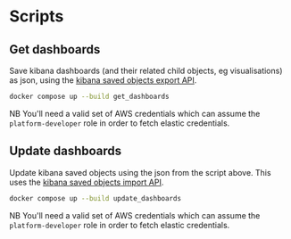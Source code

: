 # Scripts

## Get dashboards

Save kibana dashboards (and their related child objects, eg visualisations) as json, using the [kibana saved objects export API](https://www.elastic.co/guide/en/kibana/master/saved-objects-api-export.html).

```sh
docker compose up --build get_dashboards
```

NB You'll need a valid set of AWS credentials which can assume the `platform-developer` role in order to fetch elastic credentials.

## Update dashboards

Update kibana saved objects using the json from the script above. This uses the [kibana saved objects import API](https://www.elastic.co/guide/en/kibana/master/saved-objects-api-import.html).

```sh
docker compose up --build update_dashboards
```

NB You'll need a valid set of AWS credentials which can assume the `platform-developer` role in order to fetch elastic credentials.
